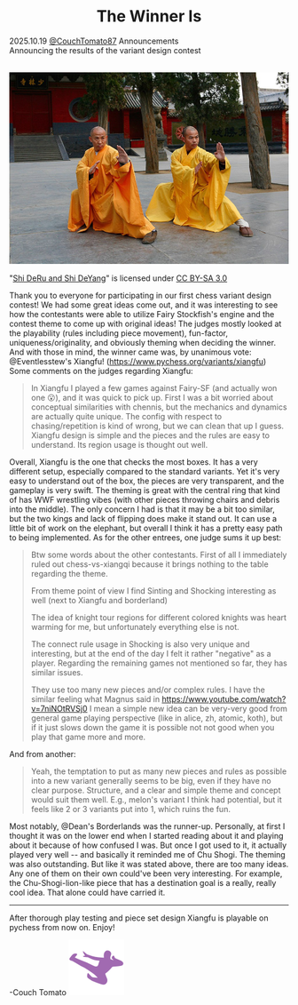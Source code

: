<h1 align="center">The Winner Is</h1>
<div class="meta-headline">
    <div class= "meta">
        <span class="text">2025.10.19</span>
        <span class="text"><a href="/@/CouchTomato87">@CouchTomato87</a></span>
        <span class="text">Announcements</span>
    </div>
    <div class= "headline">Announcing the results of the variant design contest</div>
</div>
</br>

<p align="center">
  <img src="https://github.com/gbtami/pychess-variants/blob/master/static/images/Shi_DeRu_and_Shi_DeYang.jpg">
</p>

"[Shi DeRu and Shi DeYang](https://commons.wikimedia.org/wiki/File:Shi_DeRu_and_Shi_DeYang.jpg)" is licensed under [CC BY-SA 3.0](https://creativecommons.org/licenses/by-sa/3.0/)

Thank you to everyone for participating in our first chess variant design contest! We had some great ideas come out, and it was interesting to see how the contestants were able to utilize Fairy Stockfish's engine and the contest theme to come up with original ideas! The judges mostly looked at the playability (rules including piece movement), fun-factor, uniqueness/originality, and obviously theming when deciding the winner. And with those in mind, the winner came was, by unanimous vote: @Eventlesstew's Xiangfu! (https://www.pychess.org/variants/xiangfu)
Some comments on the judges regarding Xiangfu:

> In Xiangfu I played a few games against Fairy-SF (and actually won one 😮), and it was quick to pick up. First I was a bit worried about conceptual similarities with chennis, but the mechanics and dynamics are actually quite unique. The config with respect to chasing/repetition is kind of wrong, but we can clean that up I guess.
> Xiangfu design is simple and the pieces and the rules are easy to understand. Its region usage is thought out well.

Overall, Xiangfu is the one that checks the most boxes. It has a very different setup, especially compared to the standard variants. Yet it's very easy to understand out of the box, the pieces are very transparent, and the gameplay is very swift. The theming is great with the central ring that kind of has WWF wrestling vibes (with other pieces throwing chairs and debris into the middle). The only concern I had is that it may be a bit too similar, but the two kings and lack of flipping does make it stand out. It can use a little bit of work on the elephant, but overall I think it has a pretty easy path to being implemented.
As for the other entrees, one judge sums it up best:

> Btw some words about the other contestants. First of all I immediately ruled out chess-vs-xiangqi because it brings nothing to the table regarding the theme.
>
> From theme point of view I find Sinting and Shocking interesting as well (next to Xiangfu and borderland)
>
> The idea of knight tour regions for different colored knights was heart warming for me, but unfortunately everything else is not.
>
> The connect rule usage in Shocking is also very unique and interesting, but at the end of the day I felt it rather "negative" as a player.
> Regarding the remaining games not mentioned so far, they has similar issues.
>
> They use too many new pieces and/or complex rules.
> I have the similar feeling what Magnus said in https://www.youtube.com/watch?v=7niNOtRVSj0
> I mean a simple new idea can be very-very good from general game playing perspective (like in alice, zh, atomic, koth),  but if it just  slows down the game it is possible not not good when you play that game more and more.

And from another:
> Yeah, the temptation to put as many new pieces and rules as possible into a new variant generally seems to be big, even if they have no clear purpose. Structure, and a clear and simple theme and concept would suit them well.
> E.g., melon's variant I think had potential, but it feels like 2 or 3 variants put into 1, which ruins the fun.

Most notably, @Dean's Borderlands was the runner-up. Personally, at first I thought it was on the lower end when I started reading about it and playing about it because of how confused I was. But once I got used to it, it actually played very well -- and basically it reminded me of Chu Shogi. The theming was also outstanding. But like it was stated above, there are too many ideas. Any one of them on their own could've been very interesting. For example, the Chu-Shogi-lion-like piece that has a destination goal is a really, really cool idea. That alone could have carried it.

***
After thorough play testing and piece set design Xiangfu is playable on pychess from now on. Enjoy!

-Couch Tomato
![Xiangfu](https://github.com/gbtami/pychess-variants/blob/master/static/icons/Xiangfu.svg)

